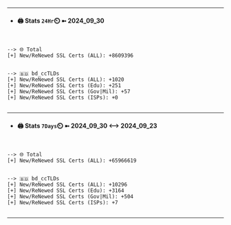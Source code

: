 

---
- #### 🖨️ **Stats** `24Hr`⏲️ ➼ 2024_09_30
```console


--> 🌐 Total
[+] New/ReNewed SSL Certs (ALL): +8609396


--> 🇧🇩 bd_ccTLDs
[+] New/ReNewed SSL Certs (ALL): +1020
[+] New/ReNewed SSL Certs (Edu): +251
[+] New/ReNewed SSL Certs (Gov|Mil): +57
[+] New/ReNewed SSL Certs (ISPs): +0


```

---
- #### 🖨️ **Stats** `7Days`⏲️ ➼ 2024_09_30 <--> 2024_09_23
```console


--> 🌐 Total
[+] New/ReNewed SSL Certs (ALL): +65966619


--> 🇧🇩 bd_ccTLDs
[+] New/ReNewed SSL Certs (ALL): +10296
[+] New/ReNewed SSL Certs (Edu): +3164
[+] New/ReNewed SSL Certs (Gov|Mil): +504
[+] New/ReNewed SSL Certs (ISPs): +7


```

---

